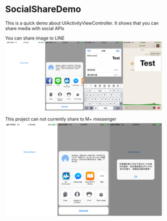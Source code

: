 # SocialShareDemo
This is a quick demo about UIActivityViewController.
It shows that you can share media with social APIs

You can share image to LINE
![image](https://github.com/DannyYang/SocialShareDemo/blob/master/snapshot/share1.png)



This project can not currently share to M+ messenger
![image](https://github.com/DannyYang/SocialShareDemo/blob/master/snapshot/shareToMplus.png)
